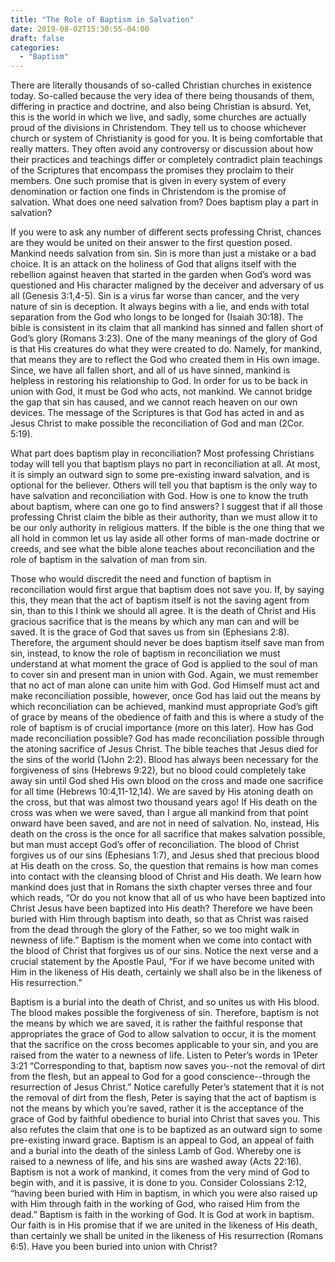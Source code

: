 ```yaml
---
title: "The Role of Baptism in Salvation"
date: 2019-08-02T15:30:55-04:00
draft: false
categories:
  - "Baptism"
---
```


There are literally thousands of so-called Christian churches in existence today. So-called because the very idea of there being thousands of them, differing in practice and doctrine, and also being Christian is absurd. Yet, this is the world in which we live, and sadly, some churches are actually proud of the divisions in Christendom. They tell us to choose whichever church or system of Christianity is good for you. It is being comfortable that really matters. They often avoid any controversy or discussion about how their practices and teachings differ or completely contradict plain teachings of the Scriptures that encompass the promises they proclaim to their members. One such promise that is given in every system of every denomination or faction one finds in Christendom is the promise of salvation. What does one need salvation from? Does baptism play a part in salvation?

If you were to ask any number of different sects professing Christ, chances are they would be united on their answer to the first question posed. Mankind needs salvation from sin. Sin is more than just a mistake or a bad choice. It is an attack on the holiness of God that aligns itself with the rebellion against heaven that started in the garden when God’s word was questioned and His character maligned by the deceiver and adversary of us all (Genesis 3:1,4-5). Sin is a virus far worse than cancer, and the very nature of sin is deception. It always begins with a lie, and ends with total separation from the God who longs to be longed for (Isaiah 30:18). The bible is consistent in its claim that all mankind has sinned and fallen short of God’s glory (Romans 3:23). One of the many meanings of the glory of God is that His creatures do what they were created to do. Namely, for mankind, that means they are to reflect the God who created them in His own image. Since, we have all fallen short, and all of us have sinned, mankind is helpless in restoring his relationship to God. In order for us to be back in union with God, it must be God who acts, not mankind. We cannot bridge the gap that sin has caused, and we cannot reach heaven on our own devices. The message of the Scriptures is that God has acted in and as Jesus Christ to make possible the
reconciliation of God and man (2Cor. 5:19).

What part does baptism play in reconciliation? Most professing Christians today will tell you that baptism plays no part in reconciliation at all. At most, it is simply an outward sign to some pre-existing inward salvation, and is optional for the believer. Others will tell you that baptism is the only way to have salvation and reconciliation with God. How is one to know the truth about baptism, where can one go to find answers? I suggest that if all those professing Christ claim the bible as their authority, than we must allow it to be our only authority in religious matters. If the bible is the one thing that we all hold in common let us lay aside all other forms of man-made doctrine or creeds, and see what the bible alone teaches about reconciliation and the role of baptism in the salvation of man from sin.

Those who would discredit the need and function of baptism in reconciliation would first argue that baptism does not save you. If, by saying this, they mean that the act of baptism itself is not the saving agent from sin, than to this I think we should all agree. It is the death of Christ and His gracious sacrifice that is the means by which any man can and will be saved. It is the grace of God that saves us from sin (Ephesians 2:8). Therefore, the argument should never be does baptism itself save man from sin, instead, to know the role of baptism in reconciliation we must understand at what moment the grace of God is applied to the soul of man to cover sin and present man in union with God. Again, we must remember that no act of man alone can unite him with God. God Himself must act and make reconciliation possible, however, once God has laid out the means by which reconciliation can be achieved, mankind must appropriate God’s gift of grace by means of the obedience of faith and this is where a study of the role of baptism is of crucial importance (more on this later). How has God made reconciliation possible? God has made reconciliation possible through the atoning sacrifice of Jesus Christ. The bible teaches that Jesus died for the sins of the world (1John 2:2). Blood has always been necessary for the forgiveness of sins (Hebrews 9:22), but no blood could completely take away sin until God shed His own blood on the cross and made one sacrifice for all time (Hebrews 10:4,11-12,14). We are saved by His atoning death on the cross, but that was almost two thousand years ago! If His death on the cross was when we were saved, than I argue all mankind from that point onward have been saved, and are not in need of salvation. No, instead, His death on the cross is the once for all sacrifice that makes salvation possible, but man must accept God’s offer of reconciliation. The blood of Christ forgives us of our sins (Ephesians 1:7), and Jesus shed that precious blood at His death on the cross. So, the question that remains is how man comes into contact with the cleansing blood of Christ and His death. We learn how mankind does just that in Romans the sixth chapter verses three and four which reads, “Or do you not know that all of us who have been baptized into Christ Jesus have been baptized into His death? Therefore we have been buried with Him through baptism into death, so that as Christ was raised from the dead through the glory of the Father, so we too might walk in newness of life.” Baptism is the moment when we come into contact with the blood of Christ that forgives us of our sins. Notice the next verse and a crucial statement by the Apostle Paul, “For if we have become united with Him in the likeness of His death, certainly we shall also be in the likeness of His resurrection.”

Baptism is a burial into the death of Christ, and so unites us with His blood. The blood makes possible the forgiveness of sin. Therefore, baptism is not the means by which we are saved, it is rather the faithful response that appropriates the grace of God to allow salvation to occur, it is the moment that the sacrifice on the cross becomes applicable to your sin, and you are raised from the water to a newness of life. Listen to Peter’s words in 1Peter 3:21 “Corresponding to that, baptism now saves you--not the removal of dirt from the flesh, but an appeal to God for a good conscience--through the resurrection of Jesus Christ.” Notice carefully Peter’s statement that it is not the removal of dirt from the flesh, Peter is saying that the act of baptism is not the means by which you’re saved, rather it is the acceptance of the grace of God by faithful obedience to burial into Christ that saves you. This also refutes the claim that one is to be baptized as an outward sign to some pre-existing inward grace. Baptism is an appeal to God, an appeal of faith and a burial into the death of the sinless Lamb of God. Whereby one is raised to a newness of life, and his sins are washed away (Acts 22:16). Baptism is not a work of mankind, it comes from the very mind of God to begin with, and it is passive, it is done to you. Consider Colossians 2:12, “having been buried with Him in baptism, in which you were also raised up with Him through faith in the working of God, who raised Him from the dead.” Baptism is faith in the working of God. It is God at work in baptism. Our faith is in His promise that if we are united in the likeness of His death, than certainly we shall be united in the likeness of His resurrection (Romans 6:5). Have you been buried into union with Christ?

